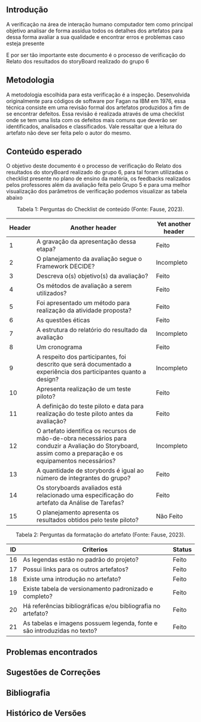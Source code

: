 ## Introdução

A verificação na área de interação humano computador tem como principal objetivo analisar de forma assídua todos os detalhes dos artefatos para dessa forma avaliar a sua qualidade e encontrar erros e problemas caso esteja presente 

E por ser tão importante este documento é o processo de verificação do Relato dos resultados do storyBoard realizado do grupo 6

## Metodologia

A metodologia escolhida para esta verificação é a inspeção. Desenvolvida originalmente para códigos de software por Fagan na IBM em 1976, essa técnica consiste em uma revisão formal dos artefatos produzidos a fim de se encontrar defeitos. Essa revisão é realizada através de uma checklist onde se tem uma lista com os defeitos mais comuns que deverão ser identificados, analisados e classificados. Vale ressaltar que a leitura do artefato não deve ser feita pelo o autor do mesmo.

## Conteúdo esperado

O objetivo deste documento é o processo de verificação do Relato dos resultados do storyBoard realizado do grupo 6, para tal foram utilizadas o checklist presente no plano de ensino da matéria, os feedbacks realizados pelos professores além da avaliação feita pelo Grupo 5 e para uma melhor visualização dos parâmetros de verificação podemos visualizar as tabela abaixo

<div style="text-align: center">
    <p> Tabela 1: Perguntas do Checklist de conteúdo (Fonte: Fause, 2023).</p>
</div>


| Header | Another header | Yet another header |
|--- |--- |--- |
| 1 | A gravação da apresentação dessa etapa?| Feito|
| 2 | O planejamento da avaliação segue o Framework DECIDE? | Incompleto  |
|3 |Descreva o(s) objetivo(s) da avaliação? |Feito|
|4 |Os métodos de avaliação a serem utilizados? |Feito |
|5 |Foi apresentado um método para realização da atividade proposta?|Feito |
|6 |As questões éticas |Feito|
|7|A estrutura do relatório do resultado da avaliação |Incompleto |
|8 |Um cronograma |Feito |
|9|A respeito dos participantes, foi descrito que será documentado a experiência dos participantes quanto a design?|Incompleto |
|10 |Apresenta realização de um teste piloto? |Feito |
|11|A definição do teste piloto e data para realização do teste piloto antes da avaliação? |Feito |
|12|O artefato identifica os recursos de mão-de-obra necessários para conduzir a Avaliação do Storyboard, assim como a preparação e os equipamentos necessários? |Incompleto  |
|13|A quantidade de storybords é igual ao número de integrantes do grupo? |Feito |
|14|Os storyboards avaliados está relacionado uma especificação do artefato da Análise de Tarefas? |Feito|
|15 |O planejamento apresenta os resultados obtidos pelo teste piloto? |Não Feito |

<div style="text-align: center">
    <p> Tabela 2: Perguntas da formatação do artefato (Fonte: Fause, 2023).</p>
</div>

| ID |  Criterios  | Status |
|--- |--- |--- |
| 16| As legendas estão no padrão do projeto? | Feito|
| 17 | Possui links para os outros artefatos? | Feito |
|18|Existe uma introdução no artefato? |Feito |
|19 |Existe tabela de versionamento padronizado e completo?  |Feito |
|20 |Há referências bibliográficas e/ou bibliografia no artefato?|Feito|
|21 |As tabelas e imagens possuem legenda, fonte e são introduzidas no texto?|Feito |

## Problemas encontrados


## Sugestões de Correções


## Bibliografia

## Histórico de Versões
